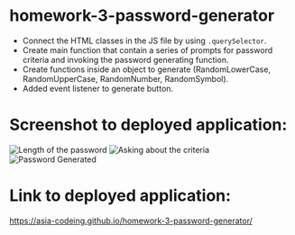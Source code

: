 # homework-3-password-generator
* Connect the HTML classes in the JS file by using `.querySelector`. 
* Create main function that contain a series of prompts for password criteria and invoking the password generating function.
* Create functions inside an object to generate (RandomLowerCase, RandomUpperCase, RandomNumber, RandomSymbol).
* Added event listener to generate button.


# Screenshot to deployed application:

![Length of the password](.assets/images/length.png)
![Asking about the criteria ](.assets/images/criteria.png)
![Password Generated](.assets/images/pass.png)


# Link to deployed application:
https://asia-codeing.github.io/homework-3-password-generator/

